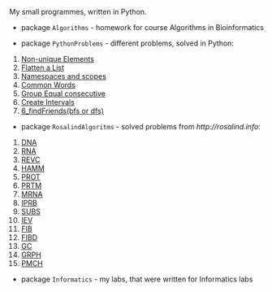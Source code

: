My small programmes, written in Python.


- package ``Algorithms`` - homework for course Algorithms in Bioinformatics

- package ``PythonProblems`` - different problems, solved in Python:
1. [Non-unique Elements](https://py.checkio.org/en/mission/non-unique-elements/)
2. [Flatten a List](https://py.checkio.org/en/mission/flatten-list/)
3. [Namespaces and scopes](https://stepik.org/lesson/24460/step/9?unit=6766)
4. [Common Words](https://py.checkio.org/en/mission/common-words/)
5. [Group Equal consecutive](https://py.checkio.org/en/mission/group-equal-consecutive/)
6. [Create Intervals](https://py.checkio.org/en/mission/create-intervals/)
7. [6_findFriends(bfs or dfs)](https://py.checkio.org/en/mission/find-friends/)
    

- package ``RosalindAlgoritms`` - solved problems from _http://rosalind.info_:
1. [DNA](http://rosalind.info/problems/dna/)
2. [RNA](http://rosalind.info/problems/rna/)
3. [REVC](http://rosalind.info/problems/revc/)
4. [HAMM](http://rosalind.info/problems/hamm/)
5. [PROT](http://rosalind.info/problems/prot/)
6. [PRTM](http://rosalind.info/problems/prtm/)
7. [MRNA](http://rosalind.info/problems/mrna/)
8. [IPRB](http://rosalind.info/problems//iprb)
9. [SUBS](http://rosalind.info/problems/subs/)
10. [IEV](http://rosalind.info/problems/iev/)
11. [FIB](http://rosalind.info/problems/fib/)
12. [FIBD](http://rosalind.info/problems/fibd/)
13. [GC](http://rosalind.info/problems/gc/)
14. [GRPH](http://rosalind.info/problems/grph/)
15. [PMCH](http://rosalind.info/problems/pmch/)

- package ``Informatics`` - my labs, that were written for Informatics labs


